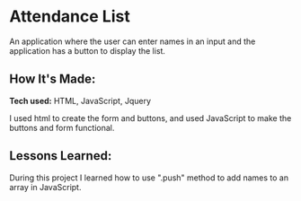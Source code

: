 
# Attendance List
An application where the user can enter names in an input and the application has a button to display the list.

## How It's Made:

**Tech used:** HTML, JavaScript, Jquery

I used html to create the form and buttons, and used JavaScript to make the buttons and form functional.


## Lessons Learned:

During this project I learned how to use ".push" method to add names to an array in JavaScript.
